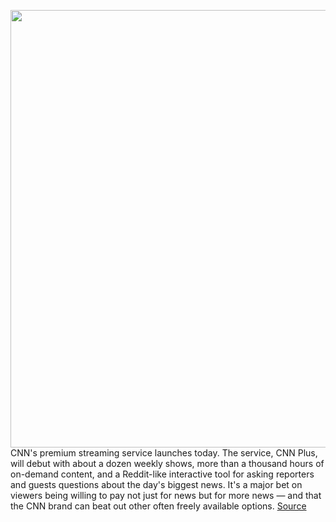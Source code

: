 <img src='https://cdn.vox-cdn.com/thumbor/zQAp9uGws-qVMqjlOaLX6BGesHo=/0x0:3066x1760/1200x800/filters:focal(1288x635:1778x1125)/cdn.vox-cdn.com/uploads/chorus_image/image/70685117/CNNPlus_Featured_Homepage.0.jpg' width='700px' /><br/>
CNN's premium streaming service launches today. The service, CNN Plus, will debut with about a dozen weekly shows, more than a thousand hours of on-demand content, and a Reddit-like interactive tool for asking reporters and guests questions about the day's biggest news. It's a major bet on viewers being willing to pay not just for news but for more news — and that the CNN brand can beat out other often freely available options.
<a href='https://www.theverge.com/2022/3/29/23000627/cnn-plus-streaming-service-launch'> Source <a/>